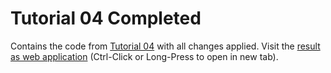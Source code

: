 # Tutorial 04 Completed

Contains the code from [Tutorial 04](../Tutorial04) with all changes applied. Visit the 
[result as web application](https://cdn.rawgit.com/griestopf/Fusee.Tutorial/d704a6f/Tutorial04Completed/out/Fusee.Tutorial.Web.html) 
(Ctrl-Click or Long-Press to open in new tab).


